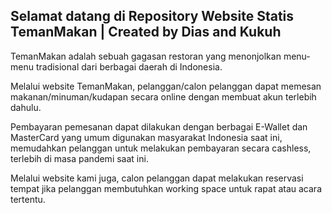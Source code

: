 ## Selamat datang di Repository Website Statis TemanMakan | Created by Dias and Kukuh

TemanMakan adalah sebuah gagasan restoran yang menonjolkan menu-menu tradisional dari berbagai daerah di Indonesia.

Melalui website TemanMakan, pelanggan/calon pelanggan dapat memesan makanan/minuman/kudapan secara online dengan membuat akun terlebih dahulu.

Pembayaran pemesanan dapat dilakukan dengan berbagai E-Wallet dan MasterCard yang umum digunakan masyarakat Indonesia saat ini, memudahkan pelanggan untuk melakukan pembayaran secara cashless, terlebih di masa pandemi saat ini.

Melalui website kami juga, calon pelanggan dapat melakukan reservasi tempat jika pelanggan membutuhkan working space untuk rapat atau acara tertentu.
